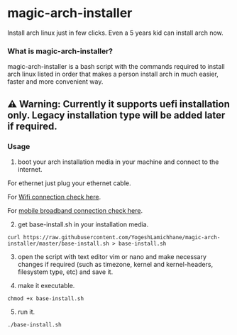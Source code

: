 # magic-arch-installer
Install arch linux just in few clicks. Even a 5 years kid can install arch now.

### What is magic-arch-installer?
magic-arch-installer is a bash script with the commands required to install arch linux listed in order that makes a person install arch in much easier, faster and more convenient way.

## ⚠️ Warning: Currently it supports uefi installation only. Legacy installation type will be added later if required.

### Usage
1. boot your arch installation media in your machine and connect to the internet.

For ethernet just plug your ethernet cable.

For [Wifi connection check here](https://wiki.archlinux.org/title/Iwd#iwctl).

For [mobile broadband connection check here](https://wiki.archlinux.org/title/Mobile_broadband_modem#ModemManager).

2. get base-install.sh in your installation media.
```
curl https://raw.githubusercontent.com/YogeshLamichhane/magic-arch-installer/master/base-install.sh > base-install.sh
```
3. open the script with text editor vim or nano and make necessary changes if required (such as timezone, kernel and kernel-headers, filesystem type, etc) and save it.

4. make it executable.
```
chmod +x base-install.sh
```
5. run it.
```
./base-install.sh
```
